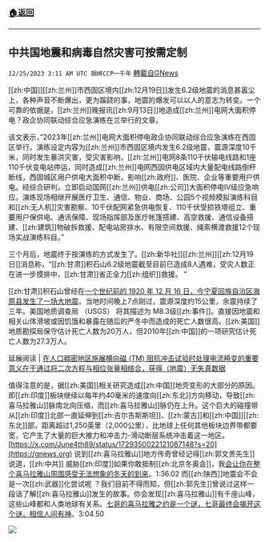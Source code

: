 ###  [:house:返回](README.md)
---


## 中共国地震和病毒自然灾害可按需定制
`12/25/2023 3:11 AM UTC 捆绑CCP一千年` [轉載自GNews](https://gnews.org/articles/2148211)

[[zh:中国]][[zh:兰州]]市西固区境内[[zh:12月19日]]发生6.2级地震的消息甚嚣尘上，各种声音不断爆出，更为蹊跷的事，地震的爆发可以以人的意志为转变。一个可靠的依据是，[[zh:兰州]]晚报讯[[zh:9月13日]]地造成[[zh:兰州]]电网大面积停电？政企协同联动综合应急演练在兰举行的文章。   

该文表示，”2023年[[zh:兰州]]电网大面积停电政企协同联动综合应急演练在西固区举行。演练设定内容为[[zh:兰州]]市西固区境内发生6.2级地震，震源深度10千米，同时发生暴洪灾害，受灾害影响，[[zh:兰州]]电网8条110千伏输电线路和1座110千伏变电站停运，同时造成[[zh:兰州]]电网西固供电区域内大量配电线路倒杆断线，西固城区用户供电大面积中断，影响[[zh:政府]]、医院、企业等重要用户供电。经综合研判，立即启动国网[[zh:兰州]]供电[[zh:公司]]大面积停电Ⅳ级应急响应。演练现场相继开展医疗卫生、通信、物业、商场、公园5个视频模拟演练科目和[[zh:无人机]]灾害勘察、10千伏配网紧急供电恢复、110千伏受损铁塔组立、重要用户保供电、通讯保障、现场指挥部及医疗帐篷搭建、高空救援、通信设备搭建、[[zh:建筑]]物破拆救援、配电站房排水、有限空间救援、绳索横渡救援12个现场实战演练科目。”   

三个月后，地震终于按演练的方式发生了。[[zh:新华社]][[zh:兰州]][[zh:12月19日]]消息称，“[[zh:甘肃]]积石山6.2级地震截至目前已造成8人遇难，受灾人数正在进一步摸排中，[[zh:甘肃]]省正全力[[zh:组织]]救援。 ”

[[zh:甘肃]]积石山曾经在[一个世纪前的 1920 年 12 月 16 日，今宁夏回族自治区海原县发生了一场大地震](https://www.air-worldwide.com/blog/posts/2020/12/the-1920-haiyuan-earthquake-one-of-the-20th-centurys-deadliest/)。当地时间晚上7点刚过，震源深度约15公里，余震持续了三年。美国地质调查局 （USGS） 将其描述为 M8.3级[[zh:事件]]。直接因地震和相关山体滑坡或因饥饿和暴露在随后的严冬中而造成的死亡人数很高。[[zh:美国]]地质勘探局保守估计死亡人数为20万人，但2010年[[zh:中国]]的一项研究估计死亡人数为27.3万人。   

延展阅读 | [在人口稠密地区施展横向磁 (TM) 阻抗冲击试验时处理电流畸变的重要意义在于通过将二次方程与相位张量相结合，获得（地震）无失真数据](https://www.x-mol.com/paper/1458637426072125440/t)   

值得注意的是，据[[zh:美国]]相关研究造成[[zh:中国]]地壳变形的大部分的原因。即[[zh:印度]]板块继续以每年约40毫米的速度向[[zh:东北]]方向移动，导致[[zh:喜马拉雅山]]脉南北向压缩，而[[zh:喜马拉雅山]]脉仍在上升。这个巨大的碰撞带从[[zh:印度]]北部一直延伸到[[zh:吉尔吉斯斯坦]]、[[zh:蒙古]]和[[zh:中国]][[zh:东北]]部，距离超过1,250英里（2,000公里），比地球上任何其他板块边界带都要宽，它产生了大量的巨大推力和冲击力-滑动断层系统冲击着这一地区。   
[https://x.com/June4th89/status/1729350022121087148?s=20](https://gnews.org)
说到[[zh:喜马拉雅山]]地方传奇曾经记得[[zh:郭文贵先生]]说道，[[zh:中共]] 威胁[[zh:印度]]如果你敢抵制[[zh:北京冬奥会]]，我[会让你在整个喜马拉雅山周围感受无法想象的冬天的到来](https://gettr.com/post/pjaq82eb67)。1:36.02     而[[zh:陕西]]地震会不会是一次[[zh:武器]]化尝试呢 ？我们目前不得而知，但[[zh:郭先生]]曾说过这样一段话了解[[zh:喜马拉雅山]]发生的故事。你会发现[[zh:喜马拉雅山]]有千座山峰，这些山峰都和人类地球有关系。[七哥的喜马拉雅之约是一个谜，七哥最终会揭开这个谜。相信人间有神](https://gtv.org/video/id=6194fda8e7e7703792363972)。3:04.50  

![](ipfs://QmNyrsfyuPd384q7XRkTU8ohmMhTyRPrgDP2uQLZAWfq4T?.png)

